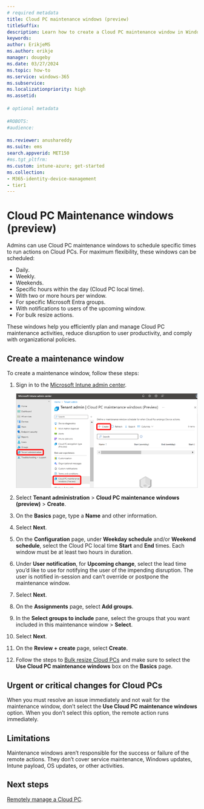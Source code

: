 ```yaml
---
# required metadata
title: Cloud PC maintenance windows (preview)
titleSuffix:
description: Learn how to create a Cloud PC maintenance window in Windows 365.
keywords:
author: ErikjeMS  
ms.author: erikje
manager: dougeby
ms.date: 03/27/2024
ms.topic: how-to
ms.service: windows-365
ms.subservice: 
ms.localizationpriority: high
ms.assetid: 

# optional metadata

#ROBOTS:
#audience:

ms.reviewer: anushareddy
ms.suite: ems
search.appverid: MET150
#ms.tgt_pltfrm:
ms.custom: intune-azure; get-started
ms.collection:
- M365-identity-device-management
- tier1
---
```


# Cloud PC Maintenance windows (preview)

Admins can use Cloud PC maintenance windows to schedule specific times to run actions on Cloud PCs. For maximum flexibility, these windows can be scheduled:

- Daily.
- Weekly.
- Weekends.
- Specific hours within the day (Cloud PC local time).
- With two or more hours per window.
- For specific Microsoft Entra groups.
- With notifications to users of the upcoming window.
- For bulk resize actions.

These windows help you efficiently plan and manage Cloud PC maintenance activities, reduce disruption to user productivity, and comply with organizational policies.

## Create a maintenance window

To create a maintenance window, follow these steps:

1. Sign in to the [Microsoft Intune admin center](https://go.microsoft.com/fwlink/?linkid=2109431).

    ![Screencap create a Cloud PC maintenance window.](media/cloud-pc-maintenance-window/create-cloud-pc-maintenance-window.png)

2. Select **Tenant administration** > **Cloud PC maintenance windows (preview)** > **Create**.
3. On the **Basics** page, type a **Name** and other information.
4. Select **Next**.
5. On the **Configuration** page, under **Weekday schedule** and/or **Weekend schedule**, select the Cloud PC local time **Start** and **End** times. Each window must be at least two hours in duration.
6. Under **User notification**, for **Upcoming change**, select the lead time you’d like to use for notifying the user of the impending disruption. The user is notified in-session and can’t override or postpone the maintenance window.
7. Select **Next**.
8. On the **Assignments** page, select **Add groups**.
9. In the **Select groups to include** pane, select the groups that you want included in this maintenance window > **Select**.
10. Select **Next**.
11. On the **Review + create** page, select **Create**.
12. Follow the steps to [Bulk resize Cloud PCs](resize-cloud-pc.md#bulk-resizing-cloud-pcs) and make sure to select the **Use Cloud PC maintenance windows** box on the **Basics** page.

## Urgent or critical changes for Cloud PCs

When you must resolve an issue immediately and not wait for the maintenance window, don’t select the **Use Cloud PC maintenance windows** option. When you don’t select this option, the remote action runs immediately.

## Limitations

Maintenance windows aren’t responsible for the success or failure of the remote actions. They don’t cover service maintenance, Windows updates, Intune payload, OS updates, or other activities.

<!-- ########################## -->
## Next steps

[Remotely manage a Cloud PC](remotely-manage-cloud-pc.md).

